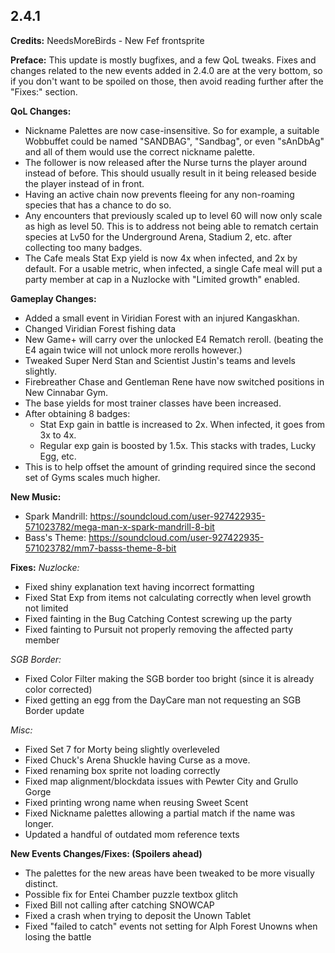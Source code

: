 2.4.1
--------------
**Credits:**
NeedsMoreBirds - New Fef frontsprite 

**Preface:**
This update is mostly bugfixes, and a few QoL tweaks. Fixes and changes related to the new events added in 2.4.0 are at the very bottom, so if you don't want to be spoiled on those, then avoid reading further after the "Fixes:" section.

**QoL Changes:**
 - Nickname Palettes are now case-insensitive. So for example, a suitable Wobbuffet could be named "SANDBAG", "Sandbag", or even "sAnDbAg" and all of them would use the correct nickname palette.
 - The follower is now released after the Nurse turns the player around instead of before. This should usually result in it being released beside the player instead of in front.
 - Having an active chain now prevents fleeing for any non-roaming species that has a chance to do so.
 - Any encounters that previously scaled up to level 60 will now only scale as high as level 50. This is to address not being able to rematch certain species at Lv50 for the Underground Arena, Stadium 2, etc. after collecting too many badges.
 - The Cafe meals Stat Exp yield is now 4x when infected, and 2x by default. For a usable metric, when infected, a single Cafe meal will put a party member at cap in a Nuzlocke with "Limited growth" enabled.

**Gameplay Changes:**
 - Added a small event in Viridian Forest with an injured Kangaskhan.
 - Changed Viridian Forest fishing data
 - New Game+ will carry over the unlocked E4 Rematch reroll. (beating the E4 again twice will not unlock more rerolls however.)
 - Tweaked Super Nerd Stan and Scientist Justin's teams and levels slightly.
 - Firebreather Chase and Gentleman Rene have now switched positions in New Cinnabar Gym.
 - The base yields for most trainer classes have been increased.
 - After obtaining 8 badges: 
	 * Stat Exp gain in battle is increased to 2x. When infected, it goes from 3x to 4x.
	 * Regular exp gain is boosted by 1.5x. This stacks with trades, Lucky Egg, etc.
 - This is to help offset the amount of grinding required since the second set of Gyms scales much higher.

**New Music:**
 - Spark Mandrill: https://soundcloud.com/user-927422935-571023782/mega-man-x-spark-mandrill-8-bit
 - Bass's Theme: https://soundcloud.com/user-927422935-571023782/mm7-basss-theme-8-bit

**Fixes:**
*Nuzlocke:*
 - Fixed shiny explanation text having incorrect formatting
 - Fixed Stat Exp from items not calculating correctly when level growth not limited
 - Fixed fainting in the Bug Catching Contest screwing up the party
 - Fixed fainting to Pursuit not properly removing the affected party member

*SGB Border:*
 - Fixed Color Filter making the SGB border too bright (since it is already color corrected)
 - Fixed getting an egg from the DayCare man not requesting an SGB Border update

*Misc:*
 - Fixed Set 7 for Morty being slightly overleveled
 - Fixed Chuck's Arena Shuckle having Curse as a move.
 - Fixed renaming box sprite not loading correctly
 - Fixed map alignment/blockdata issues with Pewter City and Grullo Gorge
 - Fixed printing wrong name when reusing Sweet Scent
 - Fixed Nickname palettes allowing a partial match if the name was longer.
 - Updated a handful of outdated mom reference texts

**New Events Changes/Fixes: (Spoilers ahead)**
 - The palettes for the new areas have been tweaked to be more visually distinct.
 - Possible fix for Entei Chamber puzzle textbox glitch
 - Fixed Bill not calling after catching SNOWCAP
 - Fixed a crash when trying to deposit the Unown Tablet
 - Fixed "failed to catch" events not setting for Alph Forest Unowns when losing the battle
